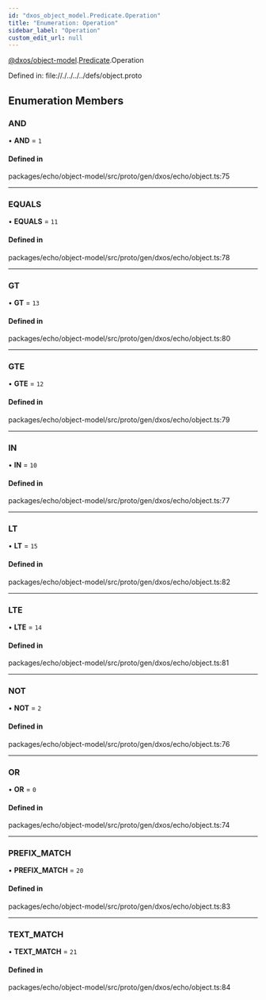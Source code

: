 ```yaml
---
id: "dxos_object_model.Predicate.Operation"
title: "Enumeration: Operation"
sidebar_label: "Operation"
custom_edit_url: null
---
```


[@dxos/object-model](../modules/dxos_object_model.md).[Predicate](../namespaces/dxos_object_model.Predicate.md).Operation

Defined in:
  file://./../../../defs/object.proto

## Enumeration Members

### AND

• **AND** = ``1``

#### Defined in

packages/echo/object-model/src/proto/gen/dxos/echo/object.ts:75

___

### EQUALS

• **EQUALS** = ``11``

#### Defined in

packages/echo/object-model/src/proto/gen/dxos/echo/object.ts:78

___

### GT

• **GT** = ``13``

#### Defined in

packages/echo/object-model/src/proto/gen/dxos/echo/object.ts:80

___

### GTE

• **GTE** = ``12``

#### Defined in

packages/echo/object-model/src/proto/gen/dxos/echo/object.ts:79

___

### IN

• **IN** = ``10``

#### Defined in

packages/echo/object-model/src/proto/gen/dxos/echo/object.ts:77

___

### LT

• **LT** = ``15``

#### Defined in

packages/echo/object-model/src/proto/gen/dxos/echo/object.ts:82

___

### LTE

• **LTE** = ``14``

#### Defined in

packages/echo/object-model/src/proto/gen/dxos/echo/object.ts:81

___

### NOT

• **NOT** = ``2``

#### Defined in

packages/echo/object-model/src/proto/gen/dxos/echo/object.ts:76

___

### OR

• **OR** = ``0``

#### Defined in

packages/echo/object-model/src/proto/gen/dxos/echo/object.ts:74

___

### PREFIX\_MATCH

• **PREFIX\_MATCH** = ``20``

#### Defined in

packages/echo/object-model/src/proto/gen/dxos/echo/object.ts:83

___

### TEXT\_MATCH

• **TEXT\_MATCH** = ``21``

#### Defined in

packages/echo/object-model/src/proto/gen/dxos/echo/object.ts:84
